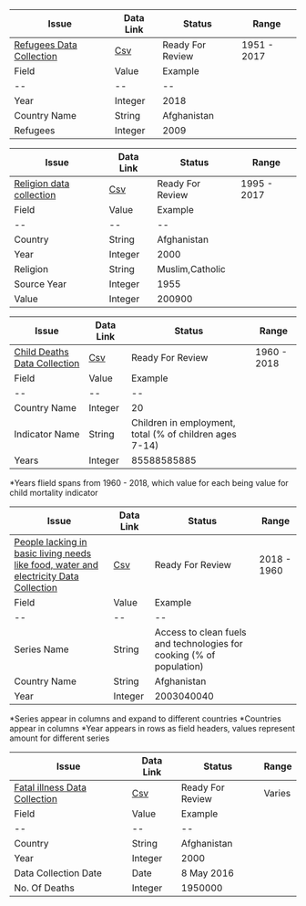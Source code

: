 | Issue                                   | Data Link | Status      | Range|
|-----------------------------------------|-------------|-----------------|------------|
|[Refugees Data Collection](https://github.com/tapaswenipathak/TheLesserNumber/issues/24)|[Csv](Refugee/RefugeeData.csv)|Ready For Review| 1951 - 2017|
|Field|Value|Example|
|--|--|--|
|Year|Integer|2018|
|Country Name|String|Afghanistan|
|Refugees|Integer|2009|


| Issue                                   | Data Link | Status      | Range| 
|-----------------------------------------|-------------|-----------------|------------|
|[Religion data collection](https://github.com/tapaswenipathak/TheLesserNumber/issues/23)|[Csv](WorldReligionData.csv)|Ready For Review| 1995 - 2017|
|Field|Value|Example|
|--|--|--|
|Country|String|Afghanistan|
|Year|Integer|2000|
|Religion|String|Muslim,Catholic|
|Source Year|Integer|1955|
|Value|Integer|200900|





| Issue                                   | Data Link | Status      | Range|
|-----------------------------------------|-------------|-----------------|------------|
|[Child Deaths Data Collection](https://github.com/tapaswenipathak/TheLesserNumber/issues/22)|[Csv](ChildMortalityRatesData.csv)|Ready For Review| 1960 - 2018|
|Field|Value|Example|
|--|--|--|
|Country Name|Integer|20|
|Indicator Name|String|Children in employment, total (% of children ages 7-14)|
|Years|Integer|85588585885|
*Years flield spans from 1960 - 2018, which value for each being value for child mortality indicator

| Issue                                   | Data Link | Status      | Range|
|-----------------------------------------|-------------|-----------------|------------|
|[People lacking in basic living needs like food, water and electricity Data Collection](https://github.com/tapaswenipathak/TheLesserNumber/issues/21)|[Csv](WorldDevelopmentIndexData.csv)|Ready For Review| 2018 - 1960|
|Field|Value|Example|
|--|--|--|
|Series Name|String|Access to clean fuels and technologies for cooking (% of population)|
|Country Name|String|Afghanistan|
|Year|Integer|2003040040 |
*Series appear in columns and expand to different countries
*Countries appear in columns
*Year appears in rows as field headers, values represent amount for different series



| Issue                                   | Data Link | Status      | Range | 
|-----------------------------------------|-------------|-----------------|------------|
|[Fatal illness Data Collection](https://github.com/tapaswenipathak/TheLesserNumber/issues/20)|[Csv](https://github.com/tapaswenipathak/TheLesserNumber/tree/master/Fatal%20Illness)|Ready For Review| Varies |
|Field|Value|Example|
|--|--|--|
|Country|String|Afghanistan|
|Year|Integer|2000|
|Data Collection Date|Date|8 May 2016|
|No. Of Deaths|Integer|1950000|








